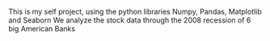 This is my self project, using the python libraries Numpy, Pandas, Matplotlib and Seaborn
We analyze the stock data through the 2008 recession of 6 big American Banks
